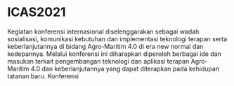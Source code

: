 # ICAS2021
Kegiatan konferensi internasional diselenggarakan sebagai wadah  sosialisasi, komunikasi kebutuhan dan implementasi teknologi terapan serta keberlanjutannya di  bidang Agro-Maritim 4.0 di era new normal dan kedepannya. Melalui konferensi ini diharapkan  diperoleh berbagai ide dan masukan terkait pengembangan teknologi dan aplikasi terapan Agro- Maritim 4.0 dan keberlanjutannya yang dapat diterapkan pada kehidupan tatanan baru. Konferensi
